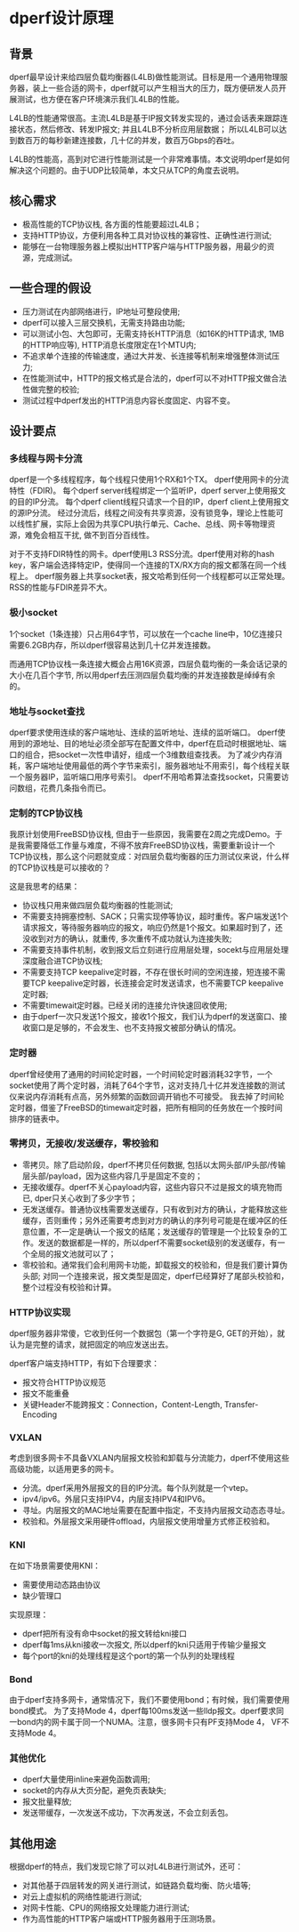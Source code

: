 # dperf设计原理

## 背景
dperf最早设计来给四层负载均衡器(L4LB)做性能测试。目标是用一个通用物理服务器，装上一些合适的网卡，dperf就可以产生相当大的压力，既方便研发人员开展测试，也方便在客户环境演示我们L4LB的性能。

L4LB的性能通常很高。主流L4LB是基于IP报文转发实现的，通过会话表来跟踪连接状态，然后修改、转发IP报文; 并且L4LB不分析应用层数据； 所以L4LB可以达到数百万的每秒新建连接数，几十亿的并发，数百万Gbps的吞吐。

L4LB的性能高，高到对它进行性能测试是一个非常难事情。本文说明dperf是如何解决这个问题的。由于UDP比较简单，本文只从TCP的角度去说明。

## 核心需求
- 极高性能的TCP协议栈, 各方面的性能要超过L4LB；
- 支持HTTP协议，方便利用各种工具对协议栈的兼容性、正确性进行测试;
- 能够在一台物理服务器上模拟出HTTP客户端与HTTP服务器，用最少的资源，完成测试。

## 一些合理的假设
- 压力测试在内部网络进行，IP地址可整段使用;
- dperf可以接入三层交换机，无需支持路由功能;
- 可以测试小包、大包即可，无需支持长HTTP消息（如16K的HTTP请求, 1MB的HTTP响应等), HTTP消息长度限定在1个MTU内;
- 不追求单个连接的传输速度，通过大并发、长连接等机制来增强整体测试压力;
- 在性能测试中，HTTP的报文格式是合法的，dperf可以不对HTTP报文做合法性做完整的校验;
- 测试过程中dperf发出的HTTP消息内容长度固定、内容不变。

## 设计要点
### 多线程与网卡分流
dperf是一个多线程程序，每个线程只使用1个RX和1个TX。
dperf使用网卡的分流特性（FDIR)。
每个dperf server线程绑定一个监听IP，dperf server上使用报文的目的IP分流。
每个dperf client线程只请求一个目的IP，dperf client上使用报文的源IP分流。
经过分流后，线程之间没有共享资源，没有锁竞争，理论上性能可以线性扩展，实际上会因为共享CPU执行单元、Cache、总线、网卡等物理资源，难免会相互干扰, 做不到百分百线性。

对于不支持FDIR特性的网卡。dperf使用L3 RSS分流。dperf使用对称的hash key，客户端会选择特定IP，使得同一个连接的TX/RX方向的报文都落在同一个线程上。
dperf服务器上共享socket表，报文哈希到任何一个线程都可以正常处理。RSS的性能与FDIR差异不大。

### 极小socket
1个socket（1条连接）只占用64字节，可以放在一个cache line中，10亿连接只需要6.2GB内存，所以dperf很容易达到几十亿并发连接数。

而通用TCP协议栈一条连接大概会占用16K资源，四层负载均衡的一条会话记录的大小在几百个字节, 所以用dperf去压测四层负载均衡的并发连接数是绰绰有余的。

### 地址与socket查找
dperf要求使用连续的客户端地址、连续的监听地址、连续的监听端口。
dperf使用到的源地址、目的地址必须全部写在配置文件中，dperf在启动时根据地址、端口的组合，把socket一次性申请好，组成一个3维数组查找表。
为了减少内存消耗，客户端地址使用最低的两个字节来索引，服务器地址不用索引，每个线程关联一个服务器IP，监听端口用序号索引。
dperf不用哈希算法查找socket，只需要访问数组，花费几条指令而已。

### 定制的TCP协议栈
我原计划使用FreeBSD协议栈, 但由于一些原因，我需要在2周之完成Demo。于是我需要降低工作量与难度，不得不放弃FreeBSD协议栈，需要重新设计一个TCP协议栈，那么这个问题就变成：对四层负载均衡器的压力测试仪来说，什么样的TCP协议栈是可以接收的？

这是我思考的结果：
- 协议栈只用来做四层负载均衡器的性能测试;
- 不需要支持拥塞控制、SACK；只需实现停等协议，超时重传。客户端发送1个请求报文，等待服务器响应的报文，响应仍然是1个报文。如果超时到了，还没收到对方的确认，就重传, 多次重传不成功就认为连接失败;
- 不需要支持事件机制，收到报文后立刻进行应用层处理，socekt与应用层处理深度融合进TCP协议栈;
- 不需要支持TCP keepalive定时器，不存在很长时间的空闲连接，短连接不需要TCP keepalive定时器，长连接会定时发送请求，也不需要TCP keepalive定时器;
- 不需要timewait定时器。已经关闭的连接允许快速回收使用;
- 由于dperf一次只发送1个报文，接收1个报文，我们认为dperf的发送窗口、接收窗口是足够的，不会发生、也不支持报文被部分确认的情况。

### 定时器
dperf曾经使用了通用的时间轮定时器，一个时间轮定时器消耗32字节，一个socket使用了两个定时器，消耗了64个字节，这对支持几十亿并发连接数的测试仪来说内存消耗有点高，另外频繁的函数回调开销也不可接受。
我去掉了时间轮定时器，借鉴了FreeBSD的timewait定时器，把所有相同的任务放在一个按时间排序的链表中。

### 零拷贝，无接收/发送缓存，零校验和
- 零拷贝。除了启动阶段，dperf不拷贝任何数据, 包括以太网头部/IP头部/传输层头部/payload，因为这些内容几乎是固定不变的；
- 无接收缓存。dperf不关心payload内容，这些内容只不过是报文的填充物而已, dper只关心收到了多少字节；
- 无发送缓存。普通协议栈需要发送缓存，只有收到对方的确认，才能释放这些缓存，否则重传；另外还需要考虑到对方的确认的序列号可能是在缓冲区的任意位置，不一定是确认一个报文的结尾；发送缓存的管理是一个比较复杂的工作。发送的数据都是一样的，所以dperf不需要socket级别的发送缓存，有一个全局的报文池就可以了；
- 零校验和。通常我们会利用网卡功能，卸载报文的校验和，但是我们要计算伪头部; 对同一个连接来说，报文类型是固定，dperf已经算好了尾部头校验和，整个过程没有校验和计算。

### HTTP协议实现
dperf服务器非常傻，它收到任何一个数据包（第一个字符是G, GET的开始），就认为是完整的请求，就把固定的响应发送出去。

dperf客户端支持HTTP，有如下合理要求：
- 报文符合HTTP协议规范
- 报文不能重叠
- 关键Header不能跨报文：Connection，Content-Length, Transfer-Encoding

### VXLAN
考虑到很多网卡不具备VXLAN内层报文校验和卸载与分流能力，dperf不使用这些高级功能，以适用更多的网卡。
- 分流。dperf采用外层报文的目的IP分流。每个队列就是一个vtep。
- ipv4/ipv6。外层只支持IPV4，内层支持IPV4和IPV6。
- 寻址。内层报文的MAC地址需要在配置中指定，不支持内层报文动态态寻址。
- 校验和。外层报文采用硬件offload，内层报文使用增量方式修正校验和。

### KNI
在如下场景需要使用KNI：
- 需要使用动态路由协议
- 缺少管理口

实现原理：
- dperf把所有没有命中socket的报文转给kni接口
- dperf每1ms从kni接收一次报文, 所以dperf的kni只适用于传输少量报文
- 每个port的kni的处理线程是这个port的第一个队列的处理线程

### Bond
由于dperf支持多网卡，通常情况下，我们不要使用bond；有时候，我们需要使用bond模式。
为了支持Mode 4，dperf每100ms发送一些lldp报文。dperf要求同一bond内的网卡属于同一个NUMA。注意，很多网卡只有PF支持Mode 4， VF不支持Mode 4。

### 其他优化
- dperf大量使用inline来避免函数调用;
- socket的内存从大页分配，避免页表缺失;
- 报文批量释放;
- 发送带缓存，一次发送不成功，下次再发送，不会立刻丢包。

## 其他用途
根据dperf的特点，我们发现它除了可以对L4LB进行测试外，还可：
- 对其他基于四层转发的网关进行测试，如链路负载均衡、防火墙等;
- 对云上虚拟机的网络性能进行测试;
- 对网卡性能、CPU的网络报文处理能力进行测试;
- 作为高性能的HTTP客户端或HTTP服务器用于压测场景。
